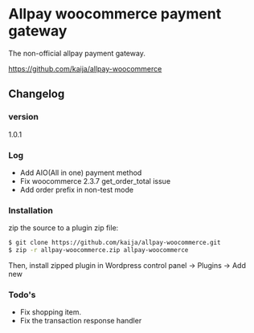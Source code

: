 # Allpay woocommerce payment gateway
The non-official allpay payment gateway.

https://github.com/kaija/allpay-woocommerce

## Changelog

### version
1.0.1
### Log
  - Add AIO(All in one) payment method
  - Fix woocommerce 2.3.7 get_order_total issue
  - Add order prefix in non-test mode

### Installation

zip the source to a plugin zip file:

```sh
$ git clone https://github.com/kaija/allpay-woocommerce.git
$ zip -r allpay-woocommerce.zip allpay-woocommerce
```
Then, install zipped plugin in Wordpress control panel -> Plugins -> Add new

### Todo's

 - Fix shopping item.
 - Fix the transaction response handler

